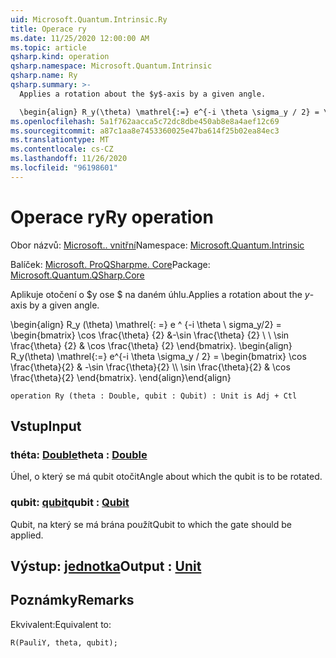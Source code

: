 ```yaml
---
uid: Microsoft.Quantum.Intrinsic.Ry
title: Operace ry
ms.date: 11/25/2020 12:00:00 AM
ms.topic: article
qsharp.kind: operation
qsharp.namespace: Microsoft.Quantum.Intrinsic
qsharp.name: Ry
qsharp.summary: >-
  Applies a rotation about the $y$-axis by a given angle.

  \begin{align} R_y(\theta) \mathrel{:=} e^{-i \theta \sigma_y / 2} = \begin{bmatrix} \cos \frac{\theta}{2} & -\sin \frac{\theta}{2}  \\\\ \sin \frac{\theta}{2} & \cos \frac{\theta}{2} \end{bmatrix}. \end{align}
ms.openlocfilehash: 5a1f762aacca5c72dc8dbe450ab8e8a4aef12c69
ms.sourcegitcommit: a87c1aa8e7453360025e47ba614f25b02ea84ec3
ms.translationtype: MT
ms.contentlocale: cs-CZ
ms.lasthandoff: 11/26/2020
ms.locfileid: "96198601"
---
```

# <a name="ry-operation"></a><span data-ttu-id="82aeb-102">Operace ry</span><span class="sxs-lookup"><span data-stu-id="82aeb-102">Ry operation</span></span>

<span data-ttu-id="82aeb-103">Obor názvů: [Microsoft.. vnitřní](xref:Microsoft.Quantum.Intrinsic)</span><span class="sxs-lookup"><span data-stu-id="82aeb-103">Namespace: [Microsoft.Quantum.Intrinsic](xref:Microsoft.Quantum.Intrinsic)</span></span>

<span data-ttu-id="82aeb-104">Balíček: [Microsoft. ProQSharpme. Core](https://nuget.org/packages/Microsoft.Quantum.QSharp.Core)</span><span class="sxs-lookup"><span data-stu-id="82aeb-104">Package: [Microsoft.Quantum.QSharp.Core](https://nuget.org/packages/Microsoft.Quantum.QSharp.Core)</span></span>


<span data-ttu-id="82aeb-105">Aplikuje otočení o $y ose $ na daném úhlu.</span><span class="sxs-lookup"><span data-stu-id="82aeb-105">Applies a rotation about the $y$-axis by a given angle.</span></span>

<span data-ttu-id="82aeb-106">\begin{align} R_y (\theta) \mathrel{: =} e ^ {-i \theta \ sigma_y/2} = \begin{bmatrix} \cos \frac{\theta} {2} &-\sin \frac{\theta} {2} \\ \\ \sin \frac{\theta} {2} & \cos \frac{\theta} {2} \end{bmatrix}.  </span><span class="sxs-lookup"><span data-stu-id="82aeb-106">\begin{align} R_y(\theta) \mathrel{:=} e^{-i \theta \sigma_y / 2} = \begin{bmatrix} \cos \frac{\theta}{2} & -\sin \frac{\theta}{2}  \\\\ \sin \frac{\theta}{2} & \cos \frac{\theta}{2} \end{bmatrix}.</span></span>
<span data-ttu-id="82aeb-107">\end{align}</span><span class="sxs-lookup"><span data-stu-id="82aeb-107">\end{align}</span></span>

```qsharp
operation Ry (theta : Double, qubit : Qubit) : Unit is Adj + Ctl
```


## <a name="input"></a><span data-ttu-id="82aeb-108">Vstup</span><span class="sxs-lookup"><span data-stu-id="82aeb-108">Input</span></span>

### <a name="theta--double"></a><span data-ttu-id="82aeb-109">théta: [Double](xref:microsoft.quantum.lang-ref.double)</span><span class="sxs-lookup"><span data-stu-id="82aeb-109">theta : [Double](xref:microsoft.quantum.lang-ref.double)</span></span>

<span data-ttu-id="82aeb-110">Úhel, o který se má qubit otočit</span><span class="sxs-lookup"><span data-stu-id="82aeb-110">Angle about which the qubit is to be rotated.</span></span>


### <a name="qubit--qubit"></a><span data-ttu-id="82aeb-111">qubit: [qubit](xref:microsoft.quantum.lang-ref.qubit)</span><span class="sxs-lookup"><span data-stu-id="82aeb-111">qubit : [Qubit](xref:microsoft.quantum.lang-ref.qubit)</span></span>

<span data-ttu-id="82aeb-112">Qubit, na který se má brána použít</span><span class="sxs-lookup"><span data-stu-id="82aeb-112">Qubit to which the gate should be applied.</span></span>



## <a name="output--unit"></a><span data-ttu-id="82aeb-113">Výstup: [jednotka](xref:microsoft.quantum.lang-ref.unit)</span><span class="sxs-lookup"><span data-stu-id="82aeb-113">Output : [Unit](xref:microsoft.quantum.lang-ref.unit)</span></span>



## <a name="remarks"></a><span data-ttu-id="82aeb-114">Poznámky</span><span class="sxs-lookup"><span data-stu-id="82aeb-114">Remarks</span></span>

<span data-ttu-id="82aeb-115">Ekvivalent:</span><span class="sxs-lookup"><span data-stu-id="82aeb-115">Equivalent to:</span></span>

```qsharp
R(PauliY, theta, qubit);
```